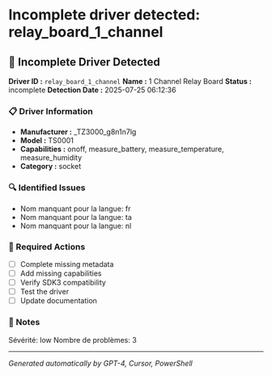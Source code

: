 # Incomplete driver detected: relay_board_1_channel

## 🚨 Incomplete Driver Detected

**Driver ID :** `relay_board_1_channel`
**Name :** 1 Channel Relay Board
**Status :** incomplete
**Detection Date :** 2025-07-25 06:12:36

### 📋 Driver Information
- **Manufacturer :** _TZ3000_g8n1n7lg
- **Model :** TS0001
- **Capabilities :** onoff, measure_battery, measure_temperature, measure_humidity
- **Category :** socket

### 🔍 Identified Issues
- Nom manquant pour la langue: fr
- Nom manquant pour la langue: ta
- Nom manquant pour la langue: nl

### 🎯 Required Actions
- [ ] Complete missing metadata
- [ ] Add missing capabilities
- [ ] Verify SDK3 compatibility
- [ ] Test the driver
- [ ] Update documentation

### 📝 Notes
Sévérité: low
Nombre de problèmes: 3

---
*Generated automatically by GPT-4, Cursor, PowerShell*

